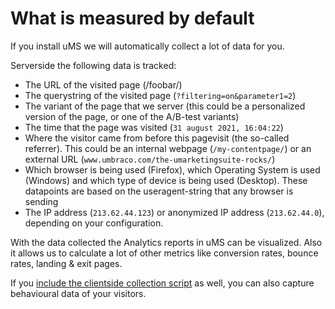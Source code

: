 # What is measured by default

If you install uMS we will automatically collect a lot of data for you.

Serverside the following data is tracked:

- The URL of the visited page (/foobar/)
- The querystring of the visited page (`?filtering=on&parameter1=2`)
- The variant of the page that we server (this could be a personalized version of the page, or one of the A/B-test variants)
- The time that the page was visited (`31 august 2021, 16:04:22`)
- Where the visitor came from before this pagevisit (the so-called referrer). This could be an internal webpage (`/my-contentpage/`) or an external URL (`www.umbraco.com/the-umarketingsuite-rocks/`)
- Which browser is being used (Firefox), which Operating System is used (Windows) and which type of device is being used (Desktop). These datapoints are based on the useragent-string that any browser is sending
- The IP address (`213.62.44.123`) or anonymized IP address (`213.62.44.0`), depending on your configuration.

With the data collected the Analytics reports in uMS can be visualized. Also it allows us to calculate a lot of other metrics like conversion rates, bounce rates, landing & exit pages.

If you [include the clientside collection script](/analytics/clientside-events-and-additional-javascript-files/additional-measurements-with-our-ums-analytics-scripts/) as well, you can also capture behavioural data of your visitors.

